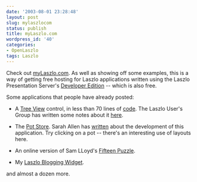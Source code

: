 ```yaml
---
date: '2003-08-01 23:28:48'
layout: post
slug: mylaszlocom
status: publish
title: myLaszlo.com
wordpress_id: '40'
categories:
- OpenLaszlo
tags: Laszlo
---
```


Check out [myLaszlo.com](http://www.mylaszlo.com).  As well as showing off some examples, this is a way of getting free hosting for Laszlo applications written using the Laszlo Presentation Server's [Developer Edition](http://www.laszlosystems.com/developers/) -- which is also free.

Some applications that people have already posted:

* A [Tree View](http://www.ultrasaurus.com/sarahblog/archives/000054.html) control, in less than 70 lines of [code](http://mylaszlo.com/lps-v1/viewer/viewer.jsp?file=/max/treecontrol/treecontrol.lzx).  The Laszlo User's Group has written some notes about it [here](http://www.laszlouser.org/page.cfm?doc=Aug%205%202003&wikiid;=1944).

* The [Pot Store](http://mylaszlo.com/lps-v1/pablo/store/store.lzx).  Sarah Allen has [written](http://www.ultrasaurus.com/sarahblog/archives/000053.html) about the development of this application.  Try clicking on a pot -- there's an interesting use of layouts here.

* An online version of Sam LLoyd's [Fifteen Puzzle](http://mylaszlo.com/lps-v1/bazan/14-15Problem_improved/14-15Problem_improved.lzx).

* My [Laszlo Blogging Widget](/archives/2003/08/laszlo_blogging_widget.html).

and almost a dozen more.
